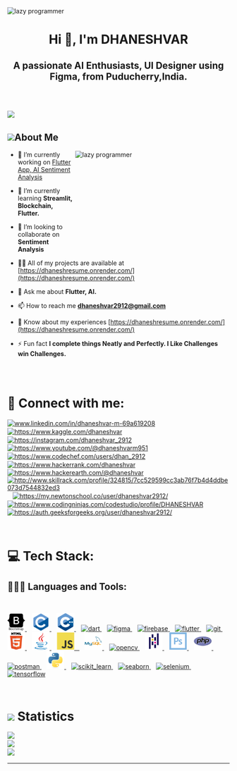 <img src="https://images.unsplash.com/photo-1504805572947-34fad45aed93?ixlib=rb-4.0.3&ixid=MnwxMjA3fDB8MHxzZWFyY2h8NDd8fGNvZGluZ3xlbnwwfHwwfHw%3D&auto=format&fit=crop&w=500&q=60" alt="lazy programmer" width="1000" height="200">


<!-- https://pbs.twimg.com/media/FLVm9YlWQAgQ5ZS.jpg 
https://cdn.dribbble.com/users/1292677/screenshots/6139167/media/fcf7fd0c619bb87706533079240915f3.gif,
https://mobimg.b-cdn.net/v3/fetch/06/061de857a44030f20adf1efbc126f9c7.jpeg,
https://encrypted-tbn0.gstatic.com/images?q=tbn:ANd9GcTTic6eYDInlLJ3lZ_UgufymUEVpaNqlMDG9PnlgBT9lAyF_3jFLK9PgSlJHxDWeUDQpkk&usqp=CAU
,https://images.unsplash.com/photo-1504805572947-34fad45aed93?ixlib=rb-4.0.3&ixid=MnwxMjA3fDB8MHxzZWFyY2h8NDd8fGNvZGluZ3xlbnwwfHwwfHw%3D&auto=format&fit=crop&w=500&q=60-->


<br>

<h1 align="center">Hi 👋, I'm DHANESHVAR</h1>
<!-- <h1 align="center">
  <a href="https://github.com/Dhaneshvar"><img src="https://readme-typing-svg.herokuapp.com?lines=Hi 👋, I'm DHANESHVAR;&center=true&width=500&height=50"></a>
</h1> -->
<h2 align="center">A passionate AI Enthusiasts, UI Designer using Figma, from Puducherry,India.</h2>

<!-- <iframe src="https://embed.lottiefiles.com/animation/71619"></iframe> -->

<!-- <script src="https://unpkg.com/@lottiefiles/lottie-player@latest/dist/lottie-player.js"></script>
<lottie-player src="https://assets10.lottiefiles.com/packages/lf20_vnikrcia.json"  background="transparent"  speed="1"  style="width: 300px; height: 300px;"  loop  autoplay></lottie-player> -->

<br>
<br>
<!-- <img src="https://user-images.githubusercontent.com/55389276/140866485-8fb1c876-9a8f-4d6a-98dc-08c4981eaf70.gif" alt="lazy programmer" align="right" width="350" height="350"> -->
<!-- 
<center>
<svg class="animated" width="350" height="350" preserveAspectRatio="xMidYMid meet" id="freepik_stories-code-typing" xmlns="http://www.w3.org/2000/svg" viewBox="0 0 500 500" version="1.1" xmlns:xlink="http://www.w3.org/1999/xlink" xmlns:svgjs="http://svgjs.com/svgjs">
<style>svg#freepik_stories-code-typing:not(.animated) .animable {opacity: 0;}svg#freepik_stories-code-typing.animated #freepik--Floor--inject-2 {animation: 1.5s Infinite  linear floating;animation-delay: 0s;}svg#freepik_stories-code-typing.animated #freepik--Shadows--inject-2 {animation: 1.5s Infinite  linear heartbeat;animation-delay: 0s;}svg#freepik_stories-code-typing.animated #freepik--Plant--inject-2 {animation: 1.5s Infinite  linear floating;animation-delay: 0s;}svg#freepik_stories-code-typing.animated #freepik--Pictures--inject-2 {animation: 1.5s Infinite  linear floating;animation-delay: 0s;}svg#freepik_stories-code-typing.animated #freepik--Character--inject-2 {animation: 3.2s 1 forwards ease-in slideDown,1.5s Infinite  linear floating;animation-delay: 0s,3.2s;}svg#freepik_stories-code-typing.animated #freepik--Screen--inject-2 {animation: 1.5s Infinite  linear floating;animation-delay: 0s;}            @keyframes floating {                0% {                    opacity: 1;                    transform: translateY(0px);                }                50% {                    transform: translateY(-10px);                }                100% {                    opacity: 1;                    transform: translateY(0px);                }            }                    @keyframes heartbeat {                0% {                    transform: scale(1);                }                10% {                    transform: scale(1.1);                }                30% {                    transform: scale(1);                }                40% {                    transform: scale(1);                }                50% {                    transform: scale(1.1);                }                60% {                    transform: scale(1);                }                100% {                    transform: scale(1);                }            }                    @keyframes slideDown {                0% {                    opacity: 0;                    transform: translateY(-30px);                }                100% {                    opacity: 1;                    transform: translateY(0);                }            }        
</style>
<g id="freepik--Floor--inject-2" class="animable" style="transform-origin: 250px 358.49px;"><ellipse cx="250" cy="358.49" rx="222.5" ry="128.46" style="fill: rgb(245, 245, 245); transform-origin: 250px 358.49px;" id="ele91jhmeyv7u" class="animable"></ellipse></g><g id="freepik--Shadows--inject-2" class="animable" style="transform-origin: 234.572px 371.229px;"><ellipse cx="95.58" cy="369.76" rx="24.63" ry="14.22" style="fill: rgb(230, 230, 230); transform-origin: 95.58px 369.76px;" id="el2ddc3qiriiv" class="animable"></ellipse><path d="M285.26,293.53,123.38,387a4,4,0,0,0,0,7l95.14,54.93a15.73,15.73,0,0,0,15.73,0l161.88-93.46a4,4,0,0,0,0-7L301,293.53A15.73,15.73,0,0,0,285.26,293.53Z" style="fill: rgb(230, 230, 230); transform-origin: 259.755px 371.229px;" id="eldyqzi1iv0eg" class="animable"></path><path d="M236.65,294.44l-64.8,37.42a8.55,8.55,0,0,0,0,14.82l32.63,18.84a14.23,14.23,0,0,0,14.2,0l64.81-37.42a8.56,8.56,0,0,0,0-14.82l-32.64-18.84A14.18,14.18,0,0,0,236.65,294.44Z" style="fill: rgb(230, 230, 230); transform-origin: 227.665px 329.976px;" id="elxsh1nnao99" class="animable"></path></g><g id="freepik--Plant--inject-2" class="animable" style="transform-origin: 96.22px 320.87px;"><path d="M96.88,333s-15.22-14.87-6.56-39.77c4.85-13.95,20.94-24.2,30.1-25.16a42.92,42.92,0,0,0-7.16,12.07l-11.54,7.67,10.61-3.32-2.26,9.08s-9.86,6-11.32,7.26L109.38,298S108.56,323.72,96.88,333Z" style="fill: #84F794; transform-origin: 104.038px 300.535px;" id="elnw82uz8c0a8" class="animable"></path><g id="elyt48uqyir3c"><path d="M96.88,333s-15.22-14.87-6.56-39.77c4.85-13.95,20.94-24.2,30.1-25.16a42.92,42.92,0,0,0-7.16,12.07l-11.54,7.67,10.61-3.32-2.26,9.08s-9.86,6-11.32,7.26L109.38,298S108.56,323.72,96.88,333Z" style="opacity: 0.4; transform-origin: 104.038px 300.535px;" class="animable" id="elt56r26m7jbr"></path></g><path d="M96.88,333s-7.88-31.11,3.78-49.25C100.66,283.71,87,299.72,96.88,333Z" style="fill: rgb(255, 255, 255); transform-origin: 96.9762px 308.375px;" id="eloq3r2v0kvn" class="animable"></path><path d="M114.3,337.17l-18.63-.24h-.19l-18.62.24s-.21,22.94,6.86,32.27h0c2,2.49,6.53,4.23,11.86,4.23s9.92-1.75,11.87-4.24C114.5,360.09,114.3,337.17,114.3,337.17Z" style="fill: rgb(55, 71, 79); transform-origin: 95.58px 355.3px;" id="elh85cprholsw" class="animable"></path><ellipse cx="95.58" cy="337.17" rx="18.72" ry="10.05" style="fill: rgb(69, 90, 100); transform-origin: 95.58px 337.17px;" id="elz2ppdodaz1j" class="animable"></ellipse><path d="M95.58,334.5c6.44,0,11.89,2.07,13.81,4.93a4,4,0,0,0,.75-2.26c0-4-6.52-7.19-14.56-7.19S81,333.2,81,337.17a4.08,4.08,0,0,0,.74,2.26C83.68,336.57,89.14,334.5,95.58,334.5Z" style="fill: rgb(38, 50, 56); transform-origin: 95.57px 334.705px;" id="el7hyscyc9oxo" class="animable"></path><ellipse cx="95.58" cy="339.43" rx="13.81" ry="4.93" style="fill: rgb(224, 224, 224); transform-origin: 95.58px 339.43px;" id="elam1bxu95v7b" class="animable"></ellipse><path d="M95.81,340.67s-7.22-.28-13.4-9.86c-2.56-3.95-3.79-6-3.79-6l10-.75-11.26-2.81-5.32-8.14,9.35-.7s-7-2.44-11.93-2.47c0,0-8.63-15.23-11.15-17.4a48.89,48.89,0,0,1,34.07,16.92C106.6,326.19,97.91,341.1,95.81,340.67Z" style="fill: #84F794; transform-origin: 79.3356px 316.61px;" id="el0op3zw3s5sm" class="animable"></path><path d="M95.81,340.67s4.51-27.18-24.28-43.52C71.53,297.15,101.41,311.5,95.81,340.67Z" style="fill: rgb(255, 255, 255); transform-origin: 84.0196px 318.91px;" id="elrk085ivbnxi" class="animable"></path><path d="M95.81,340.67s6.53.42,13-7.64c2.67-3.32,4-5.08,4-5.08l-9-1.62,10.42-1.48L119.8,318l-8.37-1.51s6.51-1.54,11-1.1c0,0,9.22-12.94,11.7-14.66a44.36,44.36,0,0,0-32.33,12.07C87.43,326.59,93.87,340.86,95.81,340.67Z" style="fill: #84F794; transform-origin: 113.409px 320.682px;" id="elwfcwdxjsqu" class="animable"></path><g id="eljso7nzhwmrg"><path d="M95.81,340.67s6.53.42,13-7.64c2.67-3.32,4-5.08,4-5.08l-9-1.62,10.42-1.48L119.8,318l-8.37-1.51s6.51-1.54,11-1.1c0,0,9.22-12.94,11.7-14.66a44.36,44.36,0,0,0-32.33,12.07C87.43,326.59,93.87,340.86,95.81,340.67Z" style="opacity: 0.2; transform-origin: 113.409px 320.682px;" class="animable" id="el9xa2pe2vjq"></path></g><path d="M95.81,340.67s-1.52-24.94,26-37C121.81,303.69,93.5,313.83,95.81,340.67Z" style="fill: rgb(255, 255, 255); transform-origin: 108.743px 322.17px;" id="elzg1n5dwpdc" class="animable"></path></g><g id="freepik--Pictures--inject-2" class="animable" style="transform-origin: 113.425px 125.215px;"><polygon points="128.91 119.4 128.91 169.08 85.88 193.92 85.88 144.24 128.91 119.4 128.91 119.4" style="fill: rgb(250, 250, 250); transform-origin: 107.395px 156.66px;" id="el40303g3t7bv" class="animable"></polygon><path d="M124.25,122.09v44.3L85.88,188.54v-44.3l38.37-22.15m2.33-4-43,24.84v49.68l2.33,1.35,43-24.84V119.4l-2.33-1.35Z" style="fill: rgb(224, 224, 224); transform-origin: 106.245px 156.005px;" id="elw1aqetdpdld" class="animable"></path><path d="M126.58,123.43v44.3L88.21,189.88v-44.3l38.37-22.15m2.33-4-43,24.84v49.68l43-24.84V119.4Z" style="fill: rgb(235, 235, 235); transform-origin: 107.41px 156.675px;" id="eldo55pbzb8re" class="animable"></path><polygon points="122.59 157.71 90.04 176.5 99.66 151.49 106.32 159.39 113.13 149.7 122.59 157.71" style="fill: rgb(224, 224, 224); transform-origin: 106.315px 163.1px;" id="elxcttrt5ge3b" class="animable"></polygon><path d="M111.3,142.1a6.57,6.57,0,0,1-3,5.15c-1.64.94-3,.18-3-1.72a6.57,6.57,0,0,1,3-5.14C110,139.44,111.3,140.21,111.3,142.1Z" style="fill: rgb(224, 224, 224); transform-origin: 108.3px 143.818px;" id="elb75ygysn87u" class="animable"></path><polygon points="143.26 57.55 143.26 97.12 108.99 116.91 108.99 77.33 143.26 57.55 143.26 57.55" style="fill: rgb(250, 250, 250); transform-origin: 126.125px 87.23px;" id="el2pio31nim1e" class="animable"></polygon><path d="M139.55,59.69V95L109,112.63V77.33l30.56-17.64m1.86-3.22L107.13,76.26v39.58l1.86,1.07,34.27-19.79V57.54l-1.85-1.07Z" style="fill: rgb(224, 224, 224); transform-origin: 125.195px 86.69px;" id="elhs5ay5bivjq" class="animable"></path><path d="M141.41,60.76V96.05L110.84,113.7V78.4l30.57-17.64m1.85-3.22L109,77.33v39.58l34.27-19.79V57.54Z" style="fill: rgb(235, 235, 235); transform-origin: 126.135px 87.225px;" id="elulw308rik" class="animable"></path><polygon points="138.23 88.07 112.3 103.04 119.96 83.11 125.27 89.41 130.69 81.68 138.23 88.07" style="fill: rgb(224, 224, 224); transform-origin: 125.265px 92.36px;" id="el0qf2jl7q72i" class="animable"></polygon><path d="M129.24,75.63a5.22,5.22,0,0,1-2.37,4.1c-1.31.76-2.36.14-2.36-1.36a5.21,5.21,0,0,1,2.36-4.1C128.18,73.51,129.24,74.13,129.24,75.63Z" style="fill: rgb(224, 224, 224); transform-origin: 126.875px 77px;" id="elxdjoknqwu2m" class="animable"></path></g><g id="freepik--Character--inject-2" class="animable" style="transform-origin: 259.75px 281.276px;"><path d="M216.15,286.33l13.91,84.89a2.65,2.65,0,0,0,2.62,2.22h0a2.65,2.65,0,0,0,2.63-2.94l-9.76-87.58Z" style="fill: rgb(38, 50, 56); transform-origin: 225.738px 328.18px;" id="el4iwpongoalu" class="animable"></path><path d="M264.17,257.78l13.92,84.89a2.64,2.64,0,0,0,2.61,2.22h0a2.65,2.65,0,0,0,2.63-2.95l-9.76-87.57Z" style="fill: rgb(38, 50, 56); transform-origin: 273.759px 299.63px;" id="elskim0ml8qb" class="animable"></path><path d="M194.8,266.48l-13.73,73.15a2.21,2.21,0,0,1-2.19,1.82,2.24,2.24,0,0,1-2.21-2.56l10.14-67.8Z" style="fill: rgb(38, 50, 56); transform-origin: 185.724px 303.965px;" id="elqyiahh2rhqc" class="animable"></path><path d="M243.36,239.19l-13.65,72.7a2.21,2.21,0,0,1-2.19,1.82,2.24,2.24,0,0,1-2.21-2.55l10.06-67.37Z" style="fill: rgb(38, 50, 56); transform-origin: 234.324px 276.45px;" id="eljife5nkiyt" class="animable"></path><path d="M239.4,233.65a19.46,19.46,0,0,1-11.49-15.87c-2.21-22.28-10.06-68.18-36.64-52.9-32.82,18.86-21.07,73.63-16.3,91.19a23.71,23.71,0,0,0,6,10.49c5.93,6,18.2,16.26,39.08,25a12.26,12.26,0,0,0,8.08.48c10.37-2.95,37.46-12,51-29.3a4.72,4.72,0,0,0-.78-6.6C272.88,251.8,260.51,243.07,239.4,233.65Z" style="fill: #84F794; transform-origin: 224.551px 227.167px;" id="el72qqyy1a9xf" class="animable"></path><g id="elxjd2i65py6"><path d="M239.4,233.65a19.46,19.46,0,0,1-11.49-15.87c-2.21-22.28-10.06-68.18-36.64-52.9-32.82,18.86-21.07,73.63-16.3,91.19a23.71,23.71,0,0,0,6,10.49c5.93,6,18.2,16.26,39.08,25a12.26,12.26,0,0,0,8.08.48c10.37-2.95,37.46-12,51-29.3a4.72,4.72,0,0,0-.78-6.6C272.88,251.8,260.51,243.07,239.4,233.65Z" style="opacity: 0.5; transform-origin: 224.551px 227.167px;" class="animable" id="el1ab5zrce8hv"></path></g><path d="M280.11,259.61a4.68,4.68,0,0,1-1,3.14c-.72.93-1.49,1.82-2.28,2.7h0c-.44.48-.88.95-1.34,1.41l0,0c-.45.46-.91.91-1.38,1.36l0,0-1.42,1.32,0,0c-.49.43-1,.86-1.49,1.28v0c-7.67,6.43-17,11.33-25.27,14.86h0l-1.54.65-.16.06-1.42.58-.25.09-1.32.52-.3.12-1.23.46-.36.13-1.14.42-.41.15-1.05.37-.43.15-1,.33-.47.16-.88.29-.5.17-.79.25-.54.17-.68.22-.58.17-.57.18-.71.21-.36.1c-.34.11-.68.2-1,.29a12.26,12.26,0,0,1-8.08-.48c-20.88-8.75-33.15-19-39.08-25a23.71,23.71,0,0,1-6-10.49c-4.77-17.56-16.52-72.33,16.3-91.19q.87-.49,1.71-.9l.37-.18c.56-.26,1.1-.5,1.64-.71l.16-.06c.51-.19,1-.36,1.52-.5l.23-.07c.54-.15,1.07-.27,1.59-.37l.14,0a14.74,14.74,0,0,1,3.14-.22h.06a13.24,13.24,0,0,1,3,.46h0c-5.24-2.31-11.64-2.21-18,1.44-32.82,18.86-21.07,73.63-16.3,91.19l.81,3a28.54,28.54,0,0,0,10.24,15.31l8.52,6.51h0A133.87,133.87,0,0,0,220,296.82a12.28,12.28,0,0,0,8.11.5c10.36-2.95,37.47-12,51-29.3a4.67,4.67,0,0,0,1-2.57h0V259.6Z" style="fill: #84F794; transform-origin: 222.378px 229.22px;" id="el888s0anoc2" class="animable"></path><g id="elygb9tserrh8"><path d="M280.11,259.61a4.68,4.68,0,0,1-1,3.14c-.72.93-1.49,1.82-2.28,2.7h0c-.44.48-.88.95-1.34,1.41l0,0c-.45.46-.91.91-1.38,1.36l0,0-1.42,1.32,0,0c-.49.43-1,.86-1.49,1.28v0c-7.67,6.43-17,11.33-25.27,14.86h0l-1.54.65-.16.06-1.42.58-.25.09-1.32.52-.3.12-1.23.46-.36.13-1.14.42-.41.15-1.05.37-.43.15-1,.33-.47.16-.88.29-.5.17-.79.25-.54.17-.68.22-.58.17-.57.18-.71.21-.36.1c-.34.11-.68.2-1,.29a12.26,12.26,0,0,1-8.08-.48c-20.88-8.75-33.15-19-39.08-25a23.71,23.71,0,0,1-6-10.49c-4.77-17.56-16.52-72.33,16.3-91.19q.87-.49,1.71-.9l.37-.18c.56-.26,1.1-.5,1.64-.71l.16-.06c.51-.19,1-.36,1.52-.5l.23-.07c.54-.15,1.07-.27,1.59-.37l.14,0a14.74,14.74,0,0,1,3.14-.22h.06a13.24,13.24,0,0,1,3,.46h0c-5.24-2.31-11.64-2.21-18,1.44-32.82,18.86-21.07,73.63-16.3,91.19l.81,3a28.54,28.54,0,0,0,10.24,15.31l8.52,6.51h0A133.87,133.87,0,0,0,220,296.82a12.28,12.28,0,0,0,8.11.5c10.36-2.95,37.47-12,51-29.3a4.67,4.67,0,0,0,1-2.57h0V259.6Z" style="opacity: 0.6; transform-origin: 222.378px 229.22px;" class="animable" id="elqykhhumd96c"></path></g><path d="M298.21,322.28c-2.24-14.29-5.11-37.13-6.75-50.63q-.16-1.33-.45-2.64a28,28,0,0,0-13.21-17.89l-33.66-20-22.85-12s-6.08,17.62,1,28.4c5.88,9,31.84,20.08,39.56,23.83s7.88,4.76,7.72,9.77-.17,11.39,9.31,31.37c2.73,5.74,4.63,10,5.95,13.33A21,21,0,0,0,298.21,322.28Z" style="fill: #84F794; transform-origin: 258.536px 272.501px;" id="el9vh0ifjr2n" class="animable"></path><g id="elj758wwkzglq"><path d="M298.21,322.28c-2.24-14.29-5.11-37.13-6.75-50.63a28.43,28.43,0,0,0-.76-3.93,27.93,27.93,0,0,0-12.85-16.57l-33.71-20.07-22.85-12s-6.08,17.62,1,28.4c5.88,9,31.84,20.08,39.56,23.83s7.88,4.76,7.72,9.77-.17,11.39,9.31,31.37c2.73,5.74,4.63,10,5.95,13.33A21,21,0,0,0,298.21,322.28Z" style="opacity: 0.7; transform-origin: 258.536px 272.463px;" class="animable" id="elvs6ijq2gl5r"></path></g><path d="M287.8,337.41a3.39,3.39,0,0,0,.41,1.7,23.72,23.72,0,0,0,5.06,6c4.54,4.09,19.57,20.1,24.85,10.16,0,0-15.53-14.87-17.58-21a101.83,101.83,0,0,1-2.33-12,21,21,0,0,1-13.4,3.48C287.72,333,287.85,335.35,287.8,337.41Z" style="fill: rgb(255, 168, 167); transform-origin: 301.465px 340.371px;" id="elejby3ny1b5" class="animable"></path><path d="M304,336.43l-.43-1.29a2,2,0,0,0-2.42-1.24l-6.29,1.94a1.93,1.93,0,0,0-1.36,1.85v.63a1.13,1.13,0,0,1-1.13,1.12h0a5.73,5.73,0,0,1-3.65-1.31l-.88-.72v-2.2h0a3.87,3.87,0,0,0-1.75,3.44c.08,1.49.15,3.31.09,4-.1,1.32-1.33,6.82.14,8.45s4.77,1.82,8.85,1.38,8.54,3.57,12.32,5.06,19.44,4.69,19.4-5.32c0-2.55-2.53-3.59-5-4.49s-11.41-4.05-13.7-5.94a21,21,0,0,1-2.55-2.52A8.35,8.35,0,0,1,304,336.43Z" style="fill: rgb(69, 90, 100); transform-origin: 306.247px 346.528px;" id="els5434lq9a9" class="animable"></path><path d="M307.45,357.57c-3.78-1.49-8.24-5.5-12.32-5.06s-7.38.25-8.85-1.38a3.91,3.91,0,0,1-.7-2.31c-.07,1.54.05,3,.7,3.74,1.47,1.63,4.77,1.82,8.85,1.38s8.54,3.58,12.32,5.06,19.44,4.69,19.4-5.32a3.18,3.18,0,0,0-.06-.43C325.81,362,311.1,359,307.45,357.57Z" style="fill: rgb(38, 50, 56); transform-origin: 306.206px 354.753px;" id="elne6uuznworh" class="animable"></path><path d="M267.64,339.62c-2.25-14.28-5.11-37.12-6.76-50.63a28.42,28.42,0,0,0-9.82-18.24l-40.39-34.34L189.08,236s-4.45,18,2.61,28.77c5.89,9,31.84,20.09,39.56,23.83s7.88,4.77,7.72,9.77-.17,11.39,9.32,31.37c2.72,5.75,4.62,10,5.94,13.33A21.06,21.06,0,0,0,267.64,339.62Z" style="fill: #84F794; transform-origin: 227.668px 289.571px;" id="elxmd14dgoaai" class="animable"></path><g id="el3hcbohic4hc"><path d="M267.64,339.62c-2.25-14.28-5.11-37.12-6.76-50.63a28.42,28.42,0,0,0-9.82-18.24l-40.39-34.34L189.08,236s-4.45,18,2.61,28.77c5.89,9,31.84,20.09,39.56,23.83s7.88,4.77,7.72,9.77-.17,11.39,9.32,31.37c2.72,5.75,4.62,10,5.94,13.33A21.06,21.06,0,0,0,267.64,339.62Z" style="opacity: 0.7; transform-origin: 227.668px 289.571px;" class="animable" id="elw20dsr83eht"></path></g><path d="M257.21,353.46c0,.6-.41,2.37.42,3,1.06.79,2.07,3.32,5.07,6,4.53,4.09,9.32-4.72,7.26-10.83a102.85,102.85,0,0,1-2.32-12,21.06,21.06,0,0,1-13.41,3.48C257.15,350.33,257.27,351.41,257.21,353.46Z" style="fill: rgb(255, 168, 167); transform-origin: 262.341px 351.568px;" id="el4yoor7zlxuo" class="animable"></path><path d="M230.52,161.52h0a13.22,13.22,0,0,1,14.61,8.86,57.45,57.45,0,0,1,2.73,13.22c1.17,13.85,1.49,20.77,1.49,20.77l13.91,6.31s-7.51.36-7,11l-17.33-4.37Z" style="fill: rgb(255, 168, 167); transform-origin: 246.89px 191.518px;" id="elr247agz9z5" class="animable"></path><path d="M249.86,196c-2.05-15-2.86-22.85-4.62-26.57a13.49,13.49,0,0,0-14.72-7.91l5.24,41.2.67-.06a21.78,21.78,0,0,0,12.47-5.52Z" style="fill: #84F794; transform-origin: 240.19px 182.017px;" id="el8qbif85i7n9" class="animable"></path><g id="elpbf2i5zfpe"><path d="M249.86,196c-2.05-15-2.86-22.85-4.62-26.57a13.49,13.49,0,0,0-14.72-7.91l5.24,41.2.67-.06a21.78,21.78,0,0,0,12.47-5.52Z" style="opacity: 0.2; transform-origin: 240.19px 182.017px;" class="animable" id="ellkm6bjtpaqh"></path></g><path d="M249.35,204.37a9.62,9.62,0,0,0-4.11,2.53s1.68-3.19,4-4.18Z" style="fill: rgb(242, 143, 143); transform-origin: 247.295px 204.81px;" id="elnmizv7s1hm" class="animable"></path><path d="M197.1,173.67l15.56-7.54,12.82-4.43s10.28-3.27,12.9,10.42c2.17,11.25,2.45,54,2.45,54l-.23,4.67s-5.93,16.62-27.12,18-25.32-7.56-25.32-7.56S186,184.66,197.1,173.67Z" style="fill: #84F794; transform-origin: 214.41px 205.147px;" id="el2qlcxflh1cx" class="animable"></path><path d="M246.13,128s4.81,12.33-1.83,17.76S240,129.33,240,129.33Z" style="fill: rgb(38, 50, 56); transform-origin: 243.707px 137.313px;" id="elu6ypqd555q8" class="animable"></path><path d="M287.81,198.49,140,283.83v18.49h0v89.85h0a1.86,1.86,0,0,0,1.12,1.67,6,6,0,0,0,5.46,0,1.86,1.86,0,0,0,1.11-1.67h0v-85.4L227.83,353v90.73h0a1.86,1.86,0,0,0,1.12,1.66,6,6,0,0,0,5.46,0,1.86,1.86,0,0,0,1.12-1.66h0V353l136.23-78.65v86h0A1.85,1.85,0,0,0,372.9,362a6,6,0,0,0,5.46,0,1.85,1.85,0,0,0,1.12-1.66h0V251.43Z" style="fill: rgb(69, 90, 100); transform-origin: 259.74px 322.269px;" id="ely0f60fmv47m" class="animable"></path><path d="M234.41,445.41a6,6,0,0,1-5.46,0c-1.51-.87-1.51-2.28,0-3.15a6,6,0,0,1,5.46,0C235.92,443.13,235.92,444.54,234.41,445.41Z" style="fill: rgb(69, 90, 100); transform-origin: 231.68px 443.835px;" id="elumnn6m18ubb" class="animable"></path><rect x="227.83" y="350.79" width="1.72" height="92.96" style="fill: rgb(55, 71, 79); transform-origin: 231.69px 397.27px;" id="eleyxqmqp2knp" class="animable"></rect><ellipse cx="143.87" cy="392.27" rx="3.86" ry="2.23" style="fill: rgb(69, 90, 100); transform-origin: 143.87px 392.27px;" id="el17vhh8n5v74" class="animable"></ellipse><rect x="140.01" y="299.23" width="1" height="1.96" style="fill: rgb(38, 50, 56); transform-origin: 143.87px 345.71px;" id="elynruf6za4x8" class="animable"></rect><path d="M378.36,362a6,6,0,0,1-5.46,0c-1.51-.87-1.51-2.28,0-3.15a6,6,0,0,1,5.46,0C379.87,359.73,379.87,361.14,378.36,362Z" style="fill: rgb(69, 90, 100); transform-origin: 375.63px 360.425px;" id="eloymb776avfl" class="animable"></path><rect x="371.78" y="267.39" width="2" height="92.96" style="fill: rgb(55, 71, 79); transform-origin: 375.64px 313.87px;" id="elmaz2wexdwp" class="animable"></rect><path d="M284,291.66a5.42,5.42,0,0,1-4.9,0c-1.35-.78-1.35-2,0-2.82a5.36,5.36,0,0,1,4.9,0C285.31,289.62,285.31,290.88,284,291.66Z" style="fill: rgb(69, 90, 100); transform-origin: 281.535px 290.246px;" id="elt497vgrrs48" class="animable"></path><rect x="278.05" y="212.6" width="6.93" height="77.58" style="fill: rgb(69, 90, 100); transform-origin: 281.515px 251.39px;" id="el8vwdtffjqkc" class="animable"></rect><polygon points="140 283.83 140 302.32 231.69 355.26 231.69 336.76 140 283.83" style="fill: rgb(38, 50, 56); transform-origin: 185.845px 319.545px;" id="elgxxkgmwml76" class="animable"></polygon><polygon points="379.5 251.43 231.69 336.76 231.69 355.26 379.5 269.92 379.5 251.43" style="fill: rgb(55, 71, 79); transform-origin: 305.595px 303.345px;" id="eluicutonvi6d" class="animable"></polygon><polygon points="287.81 198.49 140 283.83 231.69 336.76 379.5 251.43 287.81 198.49" style="fill: rgb(69, 90, 100); transform-origin: 259.75px 267.625px;" id="els9xdtd9dv4o" class="animable"></polygon><polygon points="213.66 256.08 247.28 275.49 303.17 243.16 269.56 223.36 213.66 256.08" style="fill: rgb(235, 235, 235); transform-origin: 258.415px 249.425px;" id="ell7urgbi65z" class="animable"></polygon><polygon points="243.66 250.55 256.27 243.27 248.37 238.71 235.76 245.99 243.66 250.55" style="fill: rgb(224, 224, 224); transform-origin: 246.015px 244.63px;" id="el9nku34wt4dc" class="animable"></polygon><polygon points="248.71 270.64 231.72 260.64 264.92 240.54 248.71 270.64" style="fill: rgb(224, 224, 224); transform-origin: 248.32px 255.59px;" id="el0l2t6ek9ci5" class="animable"></polygon><path d="M258.22,208.28l13.45,6.31a117.87,117.87,0,0,1,11.87,3.67s9.36,3.82,9.79,6.33-7,8.56-13.57,5.62a20.71,20.71,0,0,0-5.46-2c-1.75-.19-7-1-10.75-4.61l-15.69-4.08S247.08,209.84,258.22,208.28Z" style="fill: rgb(255, 168, 167); transform-origin: 270.598px 219.639px;" id="elwvc31poncd" class="animable"></path><path d="M266.93,227c1.55,1.67,6,5.88,7,7.1s3.26-1.91-.75-6.58a37.63,37.63,0,0,1-9.69-5.27A38.28,38.28,0,0,0,266.93,227Z" style="fill: rgb(255, 168, 167); transform-origin: 269.482px 228.307px;" id="ela186cksme9d" class="animable"></path><rect x="212.66" y="146.81" width="2.96" height="19.32" style="fill: rgb(255, 168, 167); transform-origin: 220.64px 156.47px;" id="elj4vqsdwfmx" class="animable"></rect><path d="M228.63,166.13A25.69,25.69,0,0,1,214,152.18v-5.37h14.67Z" style="fill: rgb(242, 143, 143); transform-origin: 221.335px 156.47px;" id="eliun1n7p4cwd" class="animable"></path><path d="M234,121.3s14.52,1.75,11.19,26.56c-1.54,11.47-4.61,17.27-13.45,16.29-10-1.12-23.87-8.9-21.72-28.56S234,121.3,234,121.3Z" style="fill: rgb(255, 168, 167); transform-origin: 227.742px 142.443px;" id="eltrf2p2l39wl" class="animable"></path><polygon points="234.81 143.42 234.29 151.99 239.4 150.76 234.81 143.42" style="fill: rgb(242, 143, 143); transform-origin: 236.845px 147.705px;" id="eljb0xwu0t7c" class="animable"></polygon><path d="M227.21,142.65a1.75,1.75,0,1,0,1.85-1.64A1.75,1.75,0,0,0,227.21,142.65Z" style="fill: rgb(38, 50, 56); transform-origin: 228.957px 142.757px;" id="eldeh3g9c659" class="animable"></path><path d="M238.76,142.14a1.75,1.75,0,1,0,1.86-1.64A1.75,1.75,0,0,0,238.76,142.14Z" style="fill: rgb(38, 50, 56); transform-origin: 240.507px 142.246px;" id="el55xudt4b0h8" class="animable"></path><path d="M242.86,138.74l-3.29-2.24s1.39-1.28,2.65-.38A2.39,2.39,0,0,1,242.86,138.74Z" style="fill: rgb(38, 50, 56); transform-origin: 241.292px 137.27px;" id="elgtdsijwyxgc" class="animable"></path><path d="M228.42,138.35l-3.55,1.78s-.44-1.84.95-2.49A2.38,2.38,0,0,1,228.42,138.35Z" style="fill: rgb(38, 50, 56); transform-origin: 226.612px 138.819px;" id="eleafhee5j1i" class="animable"></path><path d="M234.54,155.47a8.93,8.93,0,0,1-5.53-1.85s-.56,2.94,1.88,3.65S234.54,155.47,234.54,155.47Z" style="fill: rgb(242, 143, 143); transform-origin: 231.747px 155.508px;" id="elrd4ijr8au8q" class="animable"></path><path d="M212.49,143.22s2.23,4.65,3.61,4.49,0-17.81,2.86-17.92,16.36,6.59,28.29-2.06c4.59-3.32,5.5-11.8,2.75-11s-6.46,3.21-11.47,2.87-22.55-8.48-26.9,3c0,0-9.7-.79-6.06,18.47.91,4.79,3.77,16.65,7.09,17.82Z" style="fill: rgb(38, 50, 56); transform-origin: 228.151px 137.687px;" id="elbqahv6yv6k" class="animable"></path><path d="M213.28,147.46a9.79,9.79,0,0,0-.79-4.24,4.5,4.5,0,0,0-3.89-3c-4.48-.12-5.09,4.2-5,5.73.16,4,3.43,8.4,9.51,8.57Z" style="fill: rgb(255, 168, 167); transform-origin: 208.44px 147.369px;" id="elb463poicv8f" class="animable"></path><path d="M214.66,233.91,226.1,243a38.42,38.42,0,0,1,5.8,1c2.19.65,7.93,2.76,9.45,3.09s-.44,3-4.42,2c0,0,8.34,5.71,8.23,8.25s-8.67,6.88-14.45,2.62a21.4,21.4,0,0,0-4.91-3.08c-1.68-.55-6.61-2.46-9.54-6.78l-10-5.21S203.44,233.08,214.66,233.91Z" style="fill: rgb(255, 168, 167); transform-origin: 225.553px 247.811px;" id="el3xc7t042whv" class="animable"></path><path d="M202.18,171.21s6.67,5.17,2.57,21.24-6.29,29.92-6.29,29.92l16.2,11.54a14.28,14.28,0,0,0-8.4,11s-25.54-10-26.06-16.49,5.33-34.35,6.22-39.48S191.85,173.64,202.18,171.21Z" style="fill: rgb(255, 168, 167); transform-origin: 197.414px 208.06px;" id="elb432fra8jz" class="animable"></path><path d="M198.46,222.37a15.12,15.12,0,0,0-6.11.06,12.8,12.8,0,0,1,6.25-1.55Z" style="fill: rgb(242, 143, 143); transform-origin: 195.475px 221.655px;" id="ellmpvu3hzwb" class="animable"></path><path d="M311,206.13l-5.85,38.25a.1.1,0,0,1,0,.07L247,278.12a.09.09,0,0,1-.13-.09l5.67-37.1a5.5,5.5,0,0,1,2.56-3.86l53.26-32.66A1.72,1.72,0,0,1,311,206.13Z" style="fill: rgb(250, 250, 250); transform-origin: 278.946px 241.129px;" id="elfjfkoklkx8s" class="animable"></path><path d="M247,278.12l-31-18a4.72,4.72,0,0,1-2.35-4.08h0l33.62,19.41Z" style="fill: rgb(224, 224, 224); transform-origin: 230.46px 267.08px;" id="el85487wlg9jp" class="animable"></path><path d="M277.37,243c0,2.74,1.92,3.84,4.28,2.48a9.47,9.47,0,0,0,4.29-7.42c0-2.74-1.92-3.84-4.29-2.48A9.49,9.49,0,0,0,277.37,243Z" style="fill: rgb(224, 224, 224); transform-origin: 281.655px 240.53px;" id="el1bc62hd0l0x" class="animable"></path><path d="M213.17,128.21s-2.64-3.9-1-5.16S215,125.8,213.17,128.21Z" style="fill: rgb(38, 50, 56); transform-origin: 212.863px 125.51px;" id="el08g1l0d40pow" class="animable"></path><path d="M213.61,129s-4.66-.58-4.55-2.62S213,126.06,213.61,129Z" style="fill: rgb(38, 50, 56); transform-origin: 211.334px 127.245px;" id="elk0dcahnwqx" class="animable"></path><path d="M212.66,166.13s3.43,9,11.33,7.88,4.64-7.88,4.64-7.88Z" style="fill: rgb(255, 168, 167); transform-origin: 220.978px 170.118px;" id="el1ukb00xpjx3" class="animable"></path><path d="M202.18,171.21s5.2,2.49,4.4,12.95-4.93,31.54-4.93,31.54-18.61,7.54-20.39-3.09c-.45-2.75,4.24-28.18,8.25-33.56A18.94,18.94,0,0,1,202.18,171.21Z" style="fill: #84F794; transform-origin: 193.947px 194.752px;" id="elxawc5flqwyl" class="animable"></path><g id="el28hr1mcthz3"><path d="M202.18,171.21s5.2,2.49,4.4,12.95-4.93,31.54-4.93,31.54-18.61,7.54-20.39-3.09c-.45-2.75,4.24-28.18,8.25-33.56A18.94,18.94,0,0,1,202.18,171.21Z" style="opacity: 0.2; transform-origin: 193.947px 194.752px;" class="animable" id="elvdahuhi214q"></path></g><path d="M257.63,354a5.05,5.05,0,0,0,3,2.12c1.13.18-1.15-2.75,1.57-3.93s8.95-2.79,9.51-.45l.69,2.92a17.31,17.31,0,0,0,3.84,7.45,36.42,36.42,0,0,0,6.16,5.89c3.56,2.29,9.41,7.84,1.9,12.57s-16.73.73-18.54-4.64-3.72-6.93-4.68-7.82a10.25,10.25,0,0,1-4.06-5.92,56.39,56.39,0,0,1-1-7.2,2.71,2.71,0,0,1,1.24-2.49h0Z" style="fill: rgb(69, 90, 100); transform-origin: 271.98px 366.607px;" id="elsmn7cr041vo" class="animable"></path><path d="M284.34,380.55c-7.51,4.72-16.73.73-18.54-4.64s-3.72-6.93-4.68-7.82a10.8,10.8,0,0,1-3.75-4.87c0,.14,0,.3,0,.44.29,4.65,3.14,5.74,4.1,6.64s2.54,2.36,4.35,7.74,11.33,8.72,18.83,4c3.65-2.29,4.14-4.78,3.28-7C288.11,376.85,287.19,378.76,284.34,380.55Z" style="fill: rgb(38, 50, 56); transform-origin: 272.833px 373.758px;" id="elb5zx4bu51j" class="animable"></path><path d="M248.26,309.16,224.34,323l-30.2-17.44,24-13.84a2.1,2.1,0,0,1,2.06,0l28.09,16.22A.71.71,0,0,1,248.26,309.16Z" style="fill: #84F794; transform-origin: 221.381px 307.225px;" id="eliytjwevglrp" class="animable"></path><g id="el715z211f1lu"><path d="M248.26,309.16,224.34,323l-30.2-17.44,24-13.84a2.1,2.1,0,0,1,2.06,0l28.09,16.22A.71.71,0,0,1,248.26,309.16Z" style="opacity: 0.7; transform-origin: 221.381px 307.225px;" class="animable" id="elg9zym2rabgm"></path></g><path d="M246.6,308.66l-22.26,12.85-28.11-16.22,22.31-12.88a1.87,1.87,0,0,1,1.91,0L246.6,307.5A.67.67,0,0,1,246.6,308.66Z" style="fill: rgb(255, 255, 255); transform-origin: 221.582px 306.829px;" id="el5lalcosy91j" class="animable"></path><polygon points="224.34 321.51 224.34 319 246.94 305.96 246.94 308.09 224.34 321.51" style="fill: rgb(255, 255, 255); transform-origin: 235.64px 313.735px;" id="el5zc4takqopm" class="animable"></polygon><polygon points="224.34 321.51 224.34 319 196.23 302.78 196.23 305.29 224.34 321.51" style="fill: rgb(224, 224, 224); transform-origin: 210.285px 312.145px;" id="el5yjt1lxqnk" class="animable"></polygon><path d="M248.26,305.19,224.34,319l-30.2-17.43,24-13.84a2.1,2.1,0,0,1,2.06,0L248.26,304A.71.71,0,0,1,248.26,305.19Z" style="fill: #84F794; transform-origin: 221.361px 303.23px;" id="elouw2mi4icf" class="animable"></path><g id="elyld1guzb6b"><path d="M248.26,305.19,224.34,319l-30.2-17.43,24-13.84a2.1,2.1,0,0,1,2.06,0L248.26,304A.71.71,0,0,1,248.26,305.19Z" style="opacity: 0.5; transform-origin: 221.361px 303.23px;" class="animable" id="elz4tihmcwey9"></path></g><path d="M221.21,321.17a.49.49,0,0,1-.44,0,.55.55,0,0,1-.29-.48V318.4a3,3,0,0,1,1.45-2.54l.09-.06a.27.27,0,0,1,.4.24.47.47,0,0,0,.94,0,1.19,1.19,0,0,0-.61-1.05,1.17,1.17,0,0,0-1.21,0l-.09.05a3.9,3.9,0,0,0-1.91,3.35v2.27a1.49,1.49,0,0,0,.78,1.31,1.45,1.45,0,0,0,.7.17,1.47,1.47,0,0,0,.83-.25.44.44,0,0,0,.18-.26Z" style="fill: rgb(255, 255, 255); transform-origin: 221.45px 318.481px;" id="elhr2oedh3x1" class="animable"></path><path d="M216.74,318.59a.49.49,0,0,1-.44,0,.55.55,0,0,1-.29-.48v-2.27a3,3,0,0,1,1.45-2.55l.09,0a.28.28,0,0,1,.27,0,.27.27,0,0,1,.13.23.47.47,0,1,0,.94,0,1.19,1.19,0,0,0-.61-1,1.17,1.17,0,0,0-1.21,0l-.09.05a3.9,3.9,0,0,0-1.91,3.35v2.27a1.49,1.49,0,0,0,.78,1.31,1.45,1.45,0,0,0,.7.17,1.47,1.47,0,0,0,.83-.25.44.44,0,0,0,.18-.26Z" style="fill: rgb(255, 255, 255); transform-origin: 216.98px 316.011px;" id="elevqrhkg6app" class="animable"></path><path d="M212.27,316a.52.52,0,0,1-.44,0,.55.55,0,0,1-.29-.48v-2.27a3,3,0,0,1,1.45-2.55l.09-.05a.28.28,0,0,1,.27,0,.27.27,0,0,1,.13.23.47.47,0,1,0,.94,0,1.19,1.19,0,0,0-.61-1,1.17,1.17,0,0,0-1.21,0l-.09.05a3.9,3.9,0,0,0-1.91,3.35v2.27a1.49,1.49,0,0,0,.78,1.31,1.45,1.45,0,0,0,.7.17,1.47,1.47,0,0,0,.83-.25.44.44,0,0,0,.18-.26Z" style="fill: rgb(255, 255, 255); transform-origin: 212.51px 313.371px;" id="eljzzi579lq9s" class="animable"></path><path d="M207.8,313.43a.52.52,0,0,1-.44,0,.55.55,0,0,1-.29-.48v-2.27a3,3,0,0,1,1.45-2.55l.09-.05a.28.28,0,0,1,.27,0,.27.27,0,0,1,.13.23.47.47,0,0,0,.94,0,1.19,1.19,0,0,0-.61-1,1.17,1.17,0,0,0-1.21,0l-.09.05a3.9,3.9,0,0,0-1.91,3.35v2.27a1.49,1.49,0,0,0,.78,1.31,1.45,1.45,0,0,0,.7.17,1.47,1.47,0,0,0,.83-.25.44.44,0,0,0,.18-.26Z" style="fill: rgb(255, 255, 255); transform-origin: 208.04px 310.801px;" id="elnw9oxvga7nb" class="animable"></path><path d="M203.33,310.85a.52.52,0,0,1-.44,0,.55.55,0,0,1-.29-.48v-2.27a3,3,0,0,1,1.45-2.55l.09,0a.28.28,0,0,1,.27,0,.27.27,0,0,1,.13.23.47.47,0,0,0,.94,0,1.19,1.19,0,0,0-.61-1,1.17,1.17,0,0,0-1.21,0l-.09.05a3.9,3.9,0,0,0-1.91,3.35v2.27a1.49,1.49,0,0,0,.78,1.31,1.57,1.57,0,0,0,.7.17,1.47,1.47,0,0,0,.83-.25.44.44,0,0,0,.18-.26Z" style="fill: rgb(255, 255, 255); transform-origin: 203.57px 308.271px;" id="elj6t846xtzxd" class="animable"></path><path d="M198.86,308.27a.52.52,0,0,1-.44,0,.55.55,0,0,1-.29-.48V305.5a3,3,0,0,1,1.45-2.55l.09-.05a.28.28,0,0,1,.27,0,.25.25,0,0,1,.13.23.47.47,0,1,0,.94,0,1.22,1.22,0,0,0-1.82-1l-.09.06a3.9,3.9,0,0,0-1.91,3.35v2.27a1.49,1.49,0,0,0,.78,1.31,1.57,1.57,0,0,0,.7.17,1.47,1.47,0,0,0,.83-.25.44.44,0,0,0,.18-.26Z" style="fill: rgb(255, 255, 255); transform-origin: 199.1px 305.631px;" id="el07kiw2ylb1i" class="animable"></path><polygon points="251.34 298.95 225.48 313.88 191.82 294.45 217.69 279.52 251.34 298.95" style="fill: rgb(230, 230, 230); transform-origin: 221.58px 296.7px;" id="ely2f9e7wit6" class="animable"></polygon><polygon points="252.83 298.46 225.81 311.18 193.89 288.99 220.92 276.28 252.83 298.46" style="fill: rgb(250, 250, 250); transform-origin: 223.36px 293.73px;" id="el49p81y30cp9" class="animable"></polygon><path d="M192.5,258.75H170.55l2,23.23h0a4.63,4.63,0,0,0,2.62,3.4,14.07,14.07,0,0,0,12.76,0,4.66,4.66,0,0,0,2.62-3.4h0Z" style="fill: #84F794; transform-origin: 181.525px 272.83px;" id="el2m5yn5ujpze" class="animable"></path><path d="M193.9,257.48v-1.84h-.43a7.51,7.51,0,0,0-3.19-3.2c-4.83-2.79-12.67-2.79-17.5,0a7.45,7.45,0,0,0-3.19,3.2h-.44v1.86c0,1.82,1.21,3.65,3.63,5.05,4.83,2.79,12.67,2.79,17.5,0C192.7,261.15,193.91,259.31,193.9,257.48Z" style="fill: rgb(224, 224, 224); transform-origin: 181.525px 257.495px;" id="el1td85ds1fq" class="animable"></path><path d="M190.28,260.8c-4.83,2.79-12.67,2.79-17.5,0s-4.84-7.31,0-10.1,12.67-2.8,17.5,0S195.11,258,190.28,260.8Z" style="fill: rgb(235, 235, 235); transform-origin: 181.528px 255.748px;" id="el3deno6kuc2x" class="animable"></path><path d="M191.45,255v-1.47h-.35a6,6,0,0,0-2.56-2.56,15.47,15.47,0,0,0-14,0,5.92,5.92,0,0,0-2.56,2.56h-.35V255c0,1.47,1,2.94,2.91,4.05a15.47,15.47,0,0,0,14,0C190.48,257.92,191.45,256.45,191.45,255Z" style="fill: rgb(224, 224, 224); transform-origin: 181.54px 255.01px;" id="eljggzm2qlelc" class="animable"></path><path d="M188.54,257.64a15.47,15.47,0,0,1-14,0c-3.88-2.23-3.88-5.86,0-8.09a15.47,15.47,0,0,1,14,0C192.41,251.78,192.41,255.41,188.54,257.64Z" style="fill: rgb(245, 245, 245); transform-origin: 181.536px 253.595px;" id="el4850otflubb" class="animable"></path><path d="M186.92,256.46a11.93,11.93,0,0,1-10.79,0c-2.89-1.66-3-4.32-.3-6a2.49,2.49,0,0,1,.3-.19,9,9,0,0,1,2.08-.86,12,12,0,0,1,8.71.86C189.91,252,189.91,254.74,186.92,256.46Z" style="fill: rgb(240, 240, 240); transform-origin: 181.522px 253.355px;" id="el2km22uwt4jm" class="animable"></path><path d="M176.13,251.12a11.89,11.89,0,0,1,10.8,0,4,4,0,0,1,2.19,2.67c.23-1.27-.51-2.59-2.19-3.56a12,12,0,0,0-10.8,0c-1.69,1-2.42,2.29-2.2,3.56A4,4,0,0,1,176.13,251.12Z" style="fill: rgb(224, 224, 224); transform-origin: 181.526px 251.368px;" id="eltjolzneqsfi" class="animable"></path><path d="M180.21,251.41,178,252.82l-2.16-1.55v-.85a2.49,2.49,0,0,1,.3-.19,9,9,0,0,1,2.08-.86V250Z" style="fill: rgb(224, 224, 224); transform-origin: 178.025px 251.095px;" id="elthjt41ax0rj" class="animable"></path></g><g id="freepik--Screen--inject-2" class="animable" style="transform-origin: 361.212px 138.744px;"><path d="M440.86,115,316.38,43.08a3.05,3.05,0,0,0-3.62,0l-4.31,3,2.94,3.64V150.07c0,3.68,2.24,8,5,9.54l123.25,71.16.23,3.91,4.54-3.11a4.7,4.7,0,0,0,1.46-3.86V124.49C445.86,120.81,443.62,116.54,440.86,115Z" style="fill: #84F794; transform-origin: 377.17px 138.582px;" id="elykl98uikt1p" class="animable"></path><g id="elqj6zyckluvn"><path d="M440.86,115,316.38,43.08a3.05,3.05,0,0,0-3.62,0l-4.31,3,2.94,3.64V150.07c0,3.68,2.24,8,5,9.54l123.25,71.16.23,3.91,4.54-3.11a4.7,4.7,0,0,0,1.46-3.86V124.49C445.86,120.81,443.62,116.54,440.86,115Z" style="opacity: 0.3; transform-origin: 377.17px 138.582px;" class="animable" id="el2lq5pzttecs"></path></g><path d="M436.62,234.4,312.14,162.53c-2.75-1.59-5-5.86-5-9.54V49.77c0-3.67,2.24-5.36,5-3.77l124.48,71.87c2.76,1.59,5,5.86,5,9.54V230.62C441.62,234.3,439.38,236,436.62,234.4Z" style="fill: #84F794; transform-origin: 374.38px 140.202px;" id="el4posiqvrjrl" class="animable"></path><path d="M436.62,234.4,312.14,162.53c-2.75-1.59-5-5.86-5-9.54V49.77c0-3.67,2.24-5.36,5-3.77l124.48,71.87c2.76,1.59,5,5.86,5,9.54V230.62C441.62,234.3,439.38,236,436.62,234.4Z" style="fill: #84F794; transform-origin: 374.38px 140.202px;" id="elg53zm37k0yd" class="animable"></path><path d="M436.62,117.87,312.14,46c-2.75-1.59-5,.1-5,3.77v5l134.47,77.63v-5C441.62,123.73,439.38,119.46,436.62,117.87Z" style="fill: rgb(69, 90, 100); transform-origin: 374.375px 88.901px;" id="elatxvm0m6h8m" class="animable"></path><path d="M310.16,46.4h0a3.08,3.08,0,0,1,1.48.46l124.48,71.87c2.44,1.41,4.5,5.38,4.5,8.68V230.62c0,2-.79,3.38-2,3.38a3.06,3.06,0,0,1-1.49-.47L312.64,161.66c-2.43-1.4-4.49-5.38-4.49-8.67V49.77c0-2.05.79-3.37,2-3.37m0-1c-1.77,0-3,1.63-3,4.37V153c0,3.68,2.24,7.95,5,9.54L436.62,234.4a4,4,0,0,0,2,.6c1.77,0,3-1.64,3-4.38V127.41c0-3.68-2.24-8-5-9.54L312.14,46a3.94,3.94,0,0,0-2-.6Z" style="fill: #84F794; transform-origin: 374.385px 140.2px;" id="eltiz765gd82" class="animable"></path><path d="M364.86,100a1,1,0,0,1-.53-.14L316.94,72.54A1.06,1.06,0,0,1,318,70.71l47.39,27.36a1.06,1.06,0,0,1-.53,2Z" style="fill: rgb(255, 255, 255); transform-origin: 341.218px 85.3365px;" id="el98fhw96qqww" class="animable"></path><path d="M431.53,138.54a1,1,0,0,1-.53-.15l-35.1-20.26a1.06,1.06,0,1,1,1.06-1.84l35.1,20.27a1.06,1.06,0,0,1-.53,2Z" style="fill: rgb(255, 255, 255); transform-origin: 413.999px 127.354px;" id="el3qkfebz2yee" class="animable"></path><path d="M388.82,113.88a1.13,1.13,0,0,1-.53-.14L374,105.5a1.06,1.06,0,1,1,1.06-1.83l14.26,8.23a1.06,1.06,0,0,1-.53,2Z" style="fill: rgb(255, 255, 255); transform-origin: 381.649px 108.694px;" id="el2kzi26gzlhy" class="animable"></path><path d="M364.86,166.41a1.1,1.1,0,0,1-.53-.14l-47.39-27.36a1.06,1.06,0,0,1,1.06-1.83l47.39,27.35a1.06,1.06,0,0,1,.38,1.45A1,1,0,0,1,364.86,166.41Z" style="fill: rgb(255, 255, 255); transform-origin: 341.194px 151.691px;" id="elncu8te7cxtp" class="animable"></path><path d="M431.53,204.9a1,1,0,0,1-.53-.14L395.9,184.5a1.06,1.06,0,0,1,1.06-1.84l35.1,20.27a1.06,1.06,0,0,1,.39,1.44A1.07,1.07,0,0,1,431.53,204.9Z" style="fill: rgb(255, 255, 255); transform-origin: 413.978px 193.709px;" id="eljr8koiihnt" class="animable"></path><path d="M388.82,180.24a1,1,0,0,1-.53-.14L374,171.87a1.06,1.06,0,1,1,1.06-1.83l14.26,8.23a1.06,1.06,0,0,1,.39,1.44A1.07,1.07,0,0,1,388.82,180.24Z" style="fill: rgb(255, 255, 255); transform-origin: 381.627px 175.049px;" id="el4e48rm39bw5" class="animable"></path><path d="M364.86,182a1,1,0,0,1-.53-.14l-47.39-27.35a1.06,1.06,0,0,1,1.06-1.84L365.39,180a1.06,1.06,0,0,1-.53,2Z" style="fill: rgb(255, 255, 255); transform-origin: 341.185px 167.265px;" id="eligl5uxu2rga" class="animable"></path><path d="M416.59,211.88a1,1,0,0,1-.53-.14L395.9,200.1a1.06,1.06,0,1,1,1.06-1.83l20.16,11.64a1.05,1.05,0,0,1,.39,1.44A1.07,1.07,0,0,1,416.59,211.88Z" style="fill: rgb(255, 255, 255); transform-origin: 406.479px 204.984px;" id="elt4xa3vndh" class="animable"></path><path d="M388.82,195.85a1.13,1.13,0,0,1-.53-.14L374,187.48a1.06,1.06,0,0,1,1.06-1.84l14.26,8.23a1.06,1.06,0,0,1-.53,2Z" style="fill: rgb(255, 255, 255); transform-origin: 381.682px 190.685px;" id="elx7nqnkfkgin" class="animable"></path><path d="M341.23,94.65a1,1,0,0,1-.53-.15L316.94,80.79A1.06,1.06,0,0,1,318,79l23.76,13.71a1.06,1.06,0,0,1,.38,1.45A1,1,0,0,1,341.23,94.65Z" style="fill: rgb(255, 255, 255); transform-origin: 329.435px 86.7951px;" id="el536udo8cdgt" class="animable"></path><path d="M409.66,134.16a1.13,1.13,0,0,1-.53-.14L374,113.75a1.06,1.06,0,1,1,1.06-1.83l35.1,20.26a1.06,1.06,0,0,1-.53,2Z" style="fill: rgb(255, 255, 255); transform-origin: 392.069px 122.959px;" id="eludohoc7q8m" class="animable"></path><path d="M365.19,108.48a1,1,0,0,1-.53-.14l-14.26-8.23a1.06,1.06,0,0,1,1.06-1.84l14.26,8.23a1.06,1.06,0,0,1,.38,1.45A1,1,0,0,1,365.19,108.48Z" style="fill: rgb(255, 255, 255); transform-origin: 358.057px 103.304px;" id="elwftknpi95e8" class="animable"></path><path d="M364.86,116.54a1,1,0,0,1-.53-.15L316.94,89A1.06,1.06,0,0,1,318,87.2l47.39,27.36a1.06,1.06,0,0,1,.38,1.45A1,1,0,0,1,364.86,116.54Z" style="fill: rgb(255, 255, 255); transform-origin: 341.24px 101.836px;" id="elb4cnozmh8ju" class="animable"></path><path d="M405.78,140.16a1,1,0,0,1-.53-.14l-9.35-5.4a1.06,1.06,0,1,1,1.06-1.83l9.35,5.4a1.06,1.06,0,0,1,.39,1.44A1.07,1.07,0,0,1,405.78,140.16Z" style="fill: rgb(255, 255, 255); transform-origin: 401.072px 136.384px;" id="elduebojbc6yq" class="animable"></path><path d="M345.9,113.84a1.13,1.13,0,0,1-.53-.14L336,108.3a1.06,1.06,0,0,1,1.06-1.84l9.35,5.4a1.06,1.06,0,0,1-.53,2Z" style="fill: rgb(255, 255, 255); transform-origin: 341.225px 110.09px;" id="elvh2yujj8iy" class="animable"></path><path d="M388.82,130.37a1.13,1.13,0,0,1-.53-.14L374,122a1.06,1.06,0,0,1,1.06-1.84l14.26,8.23a1.06,1.06,0,0,1-.53,2Z" style="fill: rgb(255, 255, 255); transform-origin: 381.681px 125.205px;" id="el4ms1wpwg5u" class="animable"></path><path d="M332.66,106.19a1,1,0,0,1-.53-.14l-15.19-8.77A1.06,1.06,0,0,1,318,95.45l15.19,8.77a1.05,1.05,0,0,1-.53,2Z" style="fill: rgb(255, 255, 255); transform-origin: 325.138px 100.783px;" id="elquzoxfye68" class="animable"></path><path d="M365.19,125a1,1,0,0,1-.53-.14L350.4,116.6a1.06,1.06,0,1,1,1.06-1.83L365.72,123a1.06,1.06,0,0,1-.53,2Z" style="fill: rgb(255, 255, 255); transform-origin: 358.049px 119.794px;" id="eln6uys9cs66m" class="animable"></path><path d="M364.86,133.63a1,1,0,0,1-.53-.14l-47.39-27.36A1.06,1.06,0,0,1,318,104.3l47.39,27.35a1.06,1.06,0,0,1,.38,1.45A1,1,0,0,1,364.86,133.63Z" style="fill: rgb(255, 255, 255); transform-origin: 341.195px 118.911px;" id="el7rtpv3hjar8" class="animable"></path><path d="M431.53,172.12A1,1,0,0,1,431,172l-35.1-20.26a1.06,1.06,0,0,1,1.06-1.84l35.1,20.27a1.06,1.06,0,0,1,.39,1.44A1.07,1.07,0,0,1,431.53,172.12Z" style="fill: rgb(255, 255, 255); transform-origin: 413.978px 160.94px;" id="elh7fgf4m469" class="animable"></path><path d="M388.82,147.46a1,1,0,0,1-.53-.14L374,139.09a1.06,1.06,0,1,1,1.06-1.83l14.26,8.23a1.07,1.07,0,0,1,.39,1.45A1.09,1.09,0,0,1,388.82,147.46Z" style="fill: rgb(255, 255, 255); transform-origin: 381.627px 142.269px;" id="elvrvmkozbcef" class="animable"></path><path d="M341.23,128.23a1,1,0,0,1-.53-.14l-23.76-13.71a1.06,1.06,0,0,1,1.06-1.84l23.76,13.72a1.06,1.06,0,0,1-.53,2Z" style="fill: rgb(255, 255, 255); transform-origin: 329.37px 120.33px;" id="elabgaxeqdyd" class="animable"></path><path d="M409.66,167.75a1,1,0,0,1-.53-.15L374,147.34a1.06,1.06,0,0,1,1.06-1.84l35.1,20.27a1.06,1.06,0,0,1-.53,2Z" style="fill: rgb(255, 255, 255); transform-origin: 392.1px 156.565px;" id="elrxswwahkaml" class="animable"></path><path d="M365.19,142.07a1.13,1.13,0,0,1-.53-.14l-14.26-8.24a1.06,1.06,0,1,1,1.06-1.83l14.26,8.23a1.06,1.06,0,0,1,.38,1.45A1,1,0,0,1,365.19,142.07Z" style="fill: rgb(255, 255, 255); transform-origin: 358.025px 136.874px;" id="el1a88ogkpggni" class="animable"></path><path d="M364.86,150.12a1,1,0,0,1-.53-.14l-47.39-27.36a1.06,1.06,0,0,1,1.06-1.83l47.39,27.36a1.06,1.06,0,0,1-.53,2Z" style="fill: rgb(255, 255, 255); transform-origin: 341.218px 135.416px;" id="elo9pueyra35d" class="animable"></path><path d="M405.78,173.75a1.13,1.13,0,0,1-.53-.14l-9.35-5.4a1.06,1.06,0,1,1,1.06-1.83l9.35,5.39a1.06,1.06,0,0,1-.53,2Z" style="fill: rgb(255, 255, 255); transform-origin: 401.094px 169.984px;" id="elnylri7p5dps" class="animable"></path><path d="M345.9,147.43a1,1,0,0,1-.53-.15L336,141.89a1.06,1.06,0,0,1,1.06-1.84l9.35,5.4a1.06,1.06,0,0,1-.53,2Z" style="fill: rgb(255, 255, 255); transform-origin: 341.225px 143.68px;" id="eludu69nwhp1n" class="animable"></path><path d="M388.82,164a1.13,1.13,0,0,1-.53-.14L374,155.59a1.06,1.06,0,0,1,1.06-1.84L389.35,162a1.06,1.06,0,0,1-.53,2Z" style="fill: rgb(255, 255, 255); transform-origin: 381.697px 158.805px;" id="elwo9qpicbwb" class="animable"></path><path d="M332.66,139.78a1,1,0,0,1-.53-.14l-15.19-8.77A1.06,1.06,0,0,1,318,129l15.19,8.76a1.06,1.06,0,0,1-.53,2Z" style="fill: rgb(255, 255, 255); transform-origin: 325.078px 134.32px;" id="els48771is62o" class="animable"></path><path d="M365.19,158.56a1,1,0,0,1-.53-.14l-14.26-8.23a1.06,1.06,0,0,1,1.06-1.84l14.26,8.24a1.06,1.06,0,0,1-.53,2Z" style="fill: rgb(255, 255, 255); transform-origin: 358.08px 153.4px;" id="elmfuizpng8w" class="animable"></path><path d="M345.9,163.23a1,1,0,0,1-.53-.14l-9.35-5.4a1.06,1.06,0,1,1,1.06-1.83l9.35,5.4a1.05,1.05,0,0,1-.53,2Z" style="fill: rgb(255, 255, 255); transform-origin: 341.234px 159.471px;" id="eld7xthyx15p6" class="animable"></path><path d="M332.66,155.59a1.13,1.13,0,0,1-.53-.14l-15.19-8.77a1.06,1.06,0,0,1,1.06-1.84l15.19,8.77a1.06,1.06,0,0,1-.53,2Z" style="fill: rgb(255, 255, 255); transform-origin: 325.087px 150.155px;" id="el8d5wm6g7dg5" class="animable"></path><path d="M365.19,174.37a1.13,1.13,0,0,1-.53-.14L350.4,166a1.06,1.06,0,0,1,1.06-1.84l14.26,8.23a1.06,1.06,0,0,1,.38,1.45A1,1,0,0,1,365.19,174.37Z" style="fill: rgb(255, 255, 255); transform-origin: 358.057px 169.194px;" id="el1okwu7kb3vw" class="animable"></path><path d="M326.85,82.83v38.34c0,.62-.22,1-.57,1.17h0l-1.47.81v-1.31l-.21-39.42,1.92-1A3.25,3.25,0,0,1,326.85,82.83Z" style="fill: rgb(38, 50, 56); transform-origin: 325.725px 102.285px;" id="elmmu6dv3oddb" class="animable"></path><path d="M326.52,81.45l-1.92,1L278.11,55.16,277,54.52l1.53-.86.05,0h0a.85.85,0,0,1,.91.07l46,26.49A2.78,2.78,0,0,1,326.52,81.45Z" style="fill: rgb(55, 71, 79); transform-origin: 301.76px 68.005px;" id="elhjhy8xh7ngj" class="animable"></path><path d="M325.19,83.66v38.09a1.26,1.26,0,0,1-.44,1.09l-.09,0a.89.89,0,0,1-.85-.1l-45.7-26.33a3.29,3.29,0,0,1-1.38-2.63V55.75a1.25,1.25,0,0,1,.42-1.07.39.39,0,0,1,.14-.08.9.9,0,0,1,.82.11L323.81,81a2.69,2.69,0,0,1,1,1.19A3.36,3.36,0,0,1,325.19,83.66Z" style="fill: rgb(69, 90, 100); transform-origin: 300.96px 88.7261px;" id="el5kq200l3qup" class="animable"></path><text transform="matrix(-0.87, -0.5, 0, 1, 316.95, 108.35)" style="font-size:25.799850463867188px;fill:#fafafa;font-family:Montserrat-Bold, Montserrat;font-weight:700">&lt;/&gt;</text><path d="M277.38,54.64a.82.82,0,0,1,.42.13l46,26.49a2.54,2.54,0,0,1,.92,1.09,3,3,0,0,1,.33,1.33V122a1,1,0,0,1-.3.87l-.08,0a.42.42,0,0,1-.2,0,1,1,0,0,1-.42-.13l-46-26.5a3.08,3.08,0,0,1-1.26-2.42V55.6a1.09,1.09,0,0,1,.31-.88l.09,0a.39.39,0,0,1,.18,0m0-.26a.67.67,0,0,0-.28.06l-.14.08a1.28,1.28,0,0,0-.41,1.08V93.91a3.35,3.35,0,0,0,1.38,2.65l46,26.49a1.1,1.1,0,0,0,.54.16.78.78,0,0,0,.31-.06l.09-.05a1.27,1.27,0,0,0,.44-1.1V83.68a3.4,3.4,0,0,0-.36-1.44,2.84,2.84,0,0,0-1-1.2l-46-26.49a1.13,1.13,0,0,0-.55-.17Z" style="fill: rgb(55, 71, 79); transform-origin: 300.92px 88.795px;" id="elnm3astr8zrq" class="animable"></path><path d="M319.46,55.63c0,1.09-.77,1.53-1.71,1a3.75,3.75,0,0,1-1.71-3c0-1.09.76-1.53,1.71-1A3.81,3.81,0,0,1,319.46,55.63Z" style="fill: rgb(255, 255, 255); transform-origin: 317.75px 54.63px;" id="elj3oeejoucnb" class="animable"></path><path d="M325.82,59.55c0,1.09-.77,1.54-1.72,1a3.78,3.78,0,0,1-1.71-3c0-1.09.77-1.54,1.71-1A3.78,3.78,0,0,1,325.82,59.55Z" style="fill: rgb(255, 255, 255); transform-origin: 324.105px 58.55px;" id="el5kg0lo6ck0j" class="animable"></path><path d="M332.17,63.48c0,1.09-.76,1.53-1.71,1a3.81,3.81,0,0,1-1.71-3c0-1.09.77-1.53,1.71-1A3.75,3.75,0,0,1,332.17,63.48Z" style="fill: rgb(255, 255, 255); transform-origin: 330.46px 62.48px;" id="elrc9l7fyji1" class="animable"></path></g><defs>     <filter id="active" height="200%">         <feMorphology in="SourceAlpha" result="DILATED" operator="dilate" radius="2"></feMorphology>                <feFlood flood-color="#32DFEC" flood-opacity="1" result="PINK"></feFlood>        <feComposite in="PINK" in2="DILATED" operator="in" result="OUTLINE"></feComposite>        <feMerge>            <feMergeNode in="OUTLINE"></feMergeNode>            <feMergeNode in="SourceGraphic"></feMergeNode>        </feMerge>    </filter>    <filter id="hover" height="200%">        <feMorphology in="SourceAlpha" result="DILATED" operator="dilate" radius="2"></feMorphology>                <feFlood flood-color="#ff0000" flood-opacity="0.5" result="PINK"></feFlood>        <feComposite in="PINK" in2="DILATED" operator="in" result="OUTLINE"></feComposite>        <feMerge>            <feMergeNode in="OUTLINE"></feMergeNode>            <feMergeNode in="SourceGraphic"></feMergeNode>        </feMerge>            <feColorMatrix type="matrix" values="0   0   0   0   0                0   1   0   0   0                0   0   0   0   0                0   0   0   1   0 ">
</feColorMatrix>    
</filter>
</defs>
</svg>
</center> -->

<!-- Profile View Section -->
<!-- <p align="left"> <img src="https://komarev.com/ghpvc/?username=dhaneshvar&label=Profile%20views&color=0e75b6&style=flat" alt="dhaneshvar" /> </p> -->


<!-- Profile View Section -->
[![](https://visitcount.itsvg.in/api?id=dhaneshvar&icon=5&color=0)](https://visitcount.itsvg.in)

<!-- # 💫 About Me: -->
## <img src="https://user-images.githubusercontent.com/82110564/189553856-2e7f8f30-80b4-484f-bfaa-9e5eb10f24e5.gif" width="30">About Me
<img src="https://user-images.githubusercontent.com/55389276/140866485-8fb1c876-9a8f-4d6a-98dc-08c4981eaf70.gif" alt="lazy programmer" align="right" 
width="350" height="200">


- 🔭 I’m currently working on [Flutter App, AI Sentiment Analysis](https://github.com/Dhaneshvar/Complete-Citizen-Flutter)

- 🌱 I’m currently learning **Streamlit, Blockchain, Flutter.**

- 👯 I’m looking to collaborate on **Sentiment Analysis**

- 👨‍💻 All of my projects are available at [https://dhaneshresume.onrender.com/](https://dhaneshresume.onrender.com/)

- 💬 Ask me about **Flutter, AI.**

- 📫 How to reach me **dhaneshvar2912@gmail.com**

- 📄 Know about my experiences [https://dhaneshresume.onrender.com/](https://dhaneshresume.onrender.com/)

- ⚡ Fun fact **I complete things Neatly and Perfectly. I Like Challenges win Challenges.**
<br>
<br>

# 🔗 Connect with me:
<p align="left">
<a href="https://linkedin.com/in/www.linkedin.com/in/dhaneshvar-m-69a619208" target="blank"><img align="center" src="https://raw.githubusercontent.com/rahuldkjain/github-profile-readme-generator/master/src/images/icons/Social/linked-in-alt.svg" alt="www.linkedin.com/in/dhaneshvar-m-69a619208" height="30" width="40" /></a>
<a href="https://kaggle.com/https://www.kaggle.com/dhaneshvar" target="blank"><img align="center" src="https://raw.githubusercontent.com/rahuldkjain/github-profile-readme-generator/master/src/images/icons/Social/kaggle.svg" alt="https://www.kaggle.com/dhaneshvar" height="30" width="40" /></a>
<a href="https://instagram.com/https://instagram.com/dhaneshvar_2912" target="blank"><img align="center" src="https://raw.githubusercontent.com/rahuldkjain/github-profile-readme-generator/master/src/images/icons/Social/instagram.svg" alt="https://instagram.com/dhaneshvar_2912" height="30" width="40" /></a>
<a href="https://www.youtube.com/c/https://www.youtube.com/@dhaneshvarm951" target="blank"><img align="center" src="https://raw.githubusercontent.com/rahuldkjain/github-profile-readme-generator/master/src/images/icons/Social/youtube.svg" alt="https://www.youtube.com/@dhaneshvarm951" height="35" width="40" /></a>
<a href="https://www.codechef.com/users/https://www.codechef.com/users/dhan_2912" target="blank"><img align="center" src="https://cdn.jsdelivr.net/npm/simple-icons@3.1.0/icons/codechef.svg" alt="https://www.codechef.com/users/dhan_2912" height="40" width="40" /></a>
<a href="https://www.hackerrank.com/https://www.hackerrank.com/dhaneshvar" target="blank"><img align="center" src="https://raw.githubusercontent.com/rahuldkjain/github-profile-readme-generator/master/src/images/icons/Social/hackerrank.svg" alt="https://www.hackerrank.com/dhaneshvar" height="35" width="40" /></a>
<a href="https://www.hackerearth.com/https://www.hackerearth.com/@dhaneshvar" target="blank"><img align="center" src="https://raw.githubusercontent.com/rahuldkjain/github-profile-readme-generator/master/src/images/icons/Social/hackerearth.svg" alt="https://www.hackerearth.com/@dhaneshvar" height="35" width="40" /></a>
<a href="http://www.skillrack.com/profile/324815/7cc529599cc3ab76f7b4d4ddbe073d7544832ed3" target="blank">
<img align="center" src="https://media.licdn.com/dms/image/C4D0BAQEq2uAbuhweNw/company-logo_100_100/0/1519918718471?e=1683763200&v=beta&t=J2vbEMpPCgt5uTUHrB1iu-enS5pn8XB05VpfKFkMeoM" alt="http://www.skillrack.com/profile/324815/7cc529599cc3ab76f7b4d4ddbe073d7544832ed3" height="35" width="40"/></a>&nbsp;&nbsp;
<a href="https://my.newtonschool.co/user/dhaneshvar2912/" target="blank">
<img align="center" src="https://media.licdn.com/dms/image/C560BAQFCCvsbRcIZPw/company-logo_100_100/0/1650263825934?e=1683763200&v=beta&t=IyMKycErte07AG19iG875gTHhUJWXN0JSl_n3sBph5M" alt="https://my.newtonschool.co/user/dhaneshvar2912/" height="35" width="40"/></a>&nbsp;&nbsp;
<a href="https://www.codingninjas.com/codestudio/profile/DHANESHVAR" target="blank">
<img align="center" src="https://brandfetch.com/_next/image?url=https%3A%2F%2Fasset.brandfetch.io%2FidQVGbrvGL%2FidfEcNZa-k.jpeg&w=1920&q=75" alt="https://www.codingninjas.com/codestudio/profile/DHANESHVAR" height="35" width="40"/></a>&nbsp;&nbsp;
<a href="https://auth.geeksforgeeks.org/user/https://auth.geeksforgeeks.org/user/dhaneshvar2912/" target="blank"><img align="center" src="https://raw.githubusercontent.com/rahuldkjain/github-profile-readme-generator/master/src/images/icons/Social/geeks-for-geeks.svg" alt="https://auth.geeksforgeeks.org/user/dhaneshvar2912/" height="30" width="40"/></a>

</p>
<br>

# 💻 Tech Stack: 
## 👨🏻‍💻 Languages and Tools:
<br>

<p align="left"> <a href="https://getbootstrap.com" target="_blank" rel="noreferrer"> <img src="https://raw.githubusercontent.com/devicons/devicon/master/icons/bootstrap/bootstrap-plain-wordmark.svg" alt="bootstrap" width="40" height="40"/> </a> &nbsp;&nbsp;
<a href="https://www.cprogramming.com/" target="_blank" rel="noreferrer"> <img src="https://raw.githubusercontent.com/devicons/devicon/master/icons/c/c-original.svg" alt="c" width="40" height="40"/> </a> &nbsp;&nbsp;
<a href="https://www.w3schools.com/cpp/" target="_blank" rel="noreferrer"> <img src="https://raw.githubusercontent.com/devicons/devicon/master/icons/cplusplus/cplusplus-original.svg" alt="cplusplus" width="40" height="40"/> </a> &nbsp;&nbsp;
<a href="https://dart.dev" target="_blank" rel="noreferrer"> <img src="https://www.vectorlogo.zone/logos/dartlang/dartlang-icon.svg" alt="dart" width="40" height="40"/> </a>&nbsp;&nbsp;
 <a href="https://www.figma.com/" target="_blank" rel="noreferrer"> <img src="https://www.vectorlogo.zone/logos/figma/figma-icon.svg" alt="figma" width="40" height="40"/> </a> &nbsp;&nbsp;
<a href="https://firebase.google.com/" target="_blank" rel="noreferrer"> <img src="https://www.vectorlogo.zone/logos/firebase/firebase-icon.svg" alt="firebase" width="40" height="40"/> </a> &nbsp;&nbsp;
<a href="https://flutter.dev" target="_blank" rel="noreferrer"> <img src="https://www.vectorlogo.zone/logos/flutterio/flutterio-icon.svg" alt="flutter" width="40" height="40"/> </a>&nbsp;&nbsp;
 <a href="https://git-scm.com/" target="_blank" rel="noreferrer"> <img src="https://www.vectorlogo.zone/logos/git-scm/git-scm-icon.svg" alt="git" width="40" height="40"/> </a> &nbsp;&nbsp;
 <a href="https://www.w3.org/html/" target="_blank" rel="noreferrer"> <img src="https://raw.githubusercontent.com/devicons/devicon/master/icons/html5/html5-original-wordmark.svg" alt="html5" width="40" height="40"/> </a> &nbsp;&nbsp;
<a href="https://www.java.com" target="_blank" rel="noreferrer"> <img src="https://raw.githubusercontent.com/devicons/devicon/master/icons/java/java-original.svg" alt="java" width="40" height="40"/> </a>&nbsp;&nbsp;
 <a href="https://developer.mozilla.org/en-US/docs/Web/JavaScript" target="_blank" rel="noreferrer"> <img src="https://raw.githubusercontent.com/devicons/devicon/master/icons/javascript/javascript-original.svg" alt="javascript" width="40" height="40"/>&nbsp;&nbsp;
</a> &nbsp;&nbsp;
<a href="https://www.mysql.com/" target="_blank" rel="noreferrer"> <img src="https://raw.githubusercontent.com/devicons/devicon/master/icons/mysql/mysql-original-wordmark.svg" alt="mysql" width="40" height="40"/> </a> &nbsp;&nbsp;
<a href="https://opencv.org/" target="_blank" rel="noreferrer"> <img src="https://www.vectorlogo.zone/logos/opencv/opencv-icon.svg" alt="opencv" width="40" height="40"/> </a> &nbsp;&nbsp;
<a href="https://pandas.pydata.org/" target="_blank" rel="noreferrer"> <img src="https://raw.githubusercontent.com/devicons/devicon/2ae2a900d2f041da66e950e4d48052658d850630/icons/pandas/pandas-original.svg" alt="pandas" width="40" height="40"/> </a>&nbsp;&nbsp;
 <a href="https://www.photoshop.com/en" target="_blank" rel="noreferrer"> <img src="https://raw.githubusercontent.com/devicons/devicon/master/icons/photoshop/photoshop-line.svg" alt="photoshop" width="40" height="40"/> </a>&nbsp;&nbsp;
<a href="https://www.php.net" target="_blank" rel="noreferrer"> <img src="https://raw.githubusercontent.com/devicons/devicon/master/icons/php/php-original.svg" alt="php" width="40" height="40"/> </a>&nbsp;&nbsp;
<a href="https://postman.com" target="_blank" rel="noreferrer"> <img src="https://www.vectorlogo.zone/logos/getpostman/getpostman-icon.svg" alt="postman" width="40" height="40"/> </a>&nbsp;&nbsp;
<a href="https://www.python.org" target="_blank" rel="noreferrer"> <img src="https://raw.githubusercontent.com/devicons/devicon/master/icons/python/python-original.svg" alt="python" width="40" height="40"/> </a>&nbsp;&nbsp;
<a href="https://scikit-learn.org/" target="_blank" rel="noreferrer"> <img src="https://upload.wikimedia.org/wikipedia/commons/0/05/Scikit_learn_logo_small.svg" alt="scikit_learn" width="40" height="40"/> </a> &nbsp;&nbsp;
<a href="https://seaborn.pydata.org/" target="_blank" rel="noreferrer"> <img src="https://seaborn.pydata.org/_images/logo-mark-lightbg.svg" alt="seaborn" width="40" height="40"/> </a>&nbsp;&nbsp;
<a href="https://www.selenium.dev" target="_blank" rel="noreferrer"> <img src="https://raw.githubusercontent.com/detain/svg-logos/780f25886640cef088af994181646db2f6b1a3f8/svg/selenium-logo.svg" alt="selenium" width="40" height="40"/> </a>&nbsp;&nbsp;
<a href="https://www.tensorflow.org" target="_blank" rel="noreferrer"> <img src="https://www.vectorlogo.zone/logos/tensorflow/tensorflow-icon.svg" alt="tensorflow" width="40" height="40"/> </a> </p>
<br>

# <img src="https://media4.giphy.com/media/MIGbtLZoVjbl0bYbAd/giphy.gif?cid=ecf05e472t2h0i8d7dcjaoau9iqtchhr899hxmpxzzgc7lyw&rid=giphy.gif" width="30"> Statistics

![](https://github-readme-stats.vercel.app/api?username=dhaneshvar&theme=blue-green&hide_border=false&include_all_commits=false&count_private=true)<br/>
![](https://github-readme-streak-stats.herokuapp.com/?user=dhaneshvar&theme=blue-green&hide_border=false)<br/>
![](https://github-readme-stats.vercel.app/api/top-langs/?username=dhaneshvar&theme=blue-green&hide_border=false&include_all_commits=false&count_private=true&layout=compact)

---
<!-- <p align="center"><img src="https://profile-counter.glitch.me/{dhaneshvar}/count.svg"></p> -->

<!-- # 📊 GitHub Stats: -->
<!-- <p><img align="left" src="https://github-readme-stats.vercel.app/api/top-langs?username=dhaneshvar&show_icons=true&locale=en&layout=compact" alt="dhaneshvar" /></p>

<p>&nbsp;<img align="center" src="https://github-readme-stats.vercel.app/api?username=dhaneshvar&show_icons=true&locale=en" alt="dhaneshvar" /></p>

<p><img align="center" src="https://github-readme-streak-stats.herokuapp.com/?user=dhaneshvar&" alt="dhaneshvar" /></p> -->



<!-- [![Dhaneshvars's Activity Graph](https://activity-graph.herokuapp.com/graph?username=dhaneshvar&custom_title=Dhaneshvar's%20Contribution%20Graph&theme=radical&bg_color=282828&hide_border=true&line=d1a01f&point=c58545)](https://github.com/Dhaneshvar) -->
